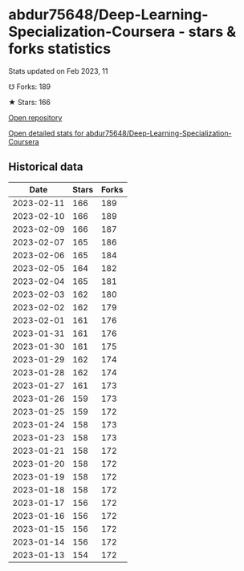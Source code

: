 # abdur75648/Deep-Learning-Specialization-Coursera - stars & forks statistics

Stats updated on Feb 2023, 11

☋ Forks: 189

★ Stars: 166

[Open repository](https://github.com/abdur75648/Deep-Learning-Specialization-Coursera)

[Open detailed stats for abdur75648/Deep-Learning-Specialization-Coursera](https://reviewgithub.com/rep/abdur75648/Deep-Learning-Specialization-Coursera)

## Historical data
| Date | Stars | Forks |
|------|-------|-------|
| 2023-02-11 | 166 | 189 | 
| 2023-02-10 | 166 | 189 | 
| 2023-02-09 | 166 | 187 | 
| 2023-02-07 | 165 | 186 | 
| 2023-02-06 | 165 | 184 | 
| 2023-02-05 | 164 | 182 | 
| 2023-02-04 | 165 | 181 | 
| 2023-02-03 | 162 | 180 | 
| 2023-02-02 | 162 | 179 | 
| 2023-02-01 | 161 | 176 | 
| 2023-01-31 | 161 | 176 | 
| 2023-01-30 | 161 | 175 | 
| 2023-01-29 | 162 | 174 | 
| 2023-01-28 | 162 | 174 | 
| 2023-01-27 | 161 | 173 | 
| 2023-01-26 | 159 | 173 | 
| 2023-01-25 | 159 | 172 | 
| 2023-01-24 | 158 | 173 | 
| 2023-01-23 | 158 | 173 | 
| 2023-01-21 | 158 | 172 | 
| 2023-01-20 | 158 | 172 | 
| 2023-01-19 | 158 | 172 | 
| 2023-01-18 | 158 | 172 | 
| 2023-01-17 | 156 | 172 | 
| 2023-01-16 | 156 | 172 | 
| 2023-01-15 | 156 | 172 | 
| 2023-01-14 | 156 | 172 | 
| 2023-01-13 | 154 | 172 | 

